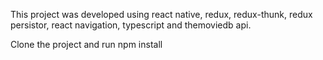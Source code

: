 This project was developed using react native, redux, redux-thunk, redux persistor, react navigation, typescript and themoviedb api.

Clone the project and run npm install
